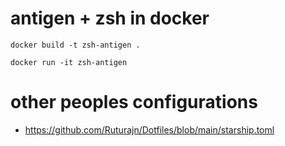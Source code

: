 # antigen + zsh in docker

```
docker build -t zsh-antigen .

docker run -it zsh-antigen
```

# other peoples configurations
- https://github.com/Ruturajn/Dotfiles/blob/main/starship.toml

